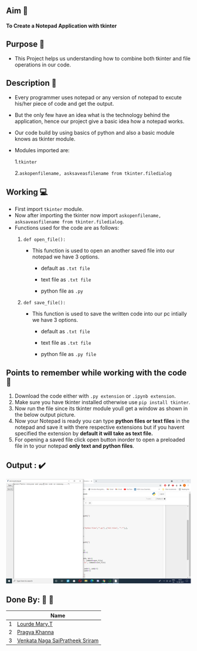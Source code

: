 

## Aim :dart:

#### To Create a Notepad Application with tkinter

## Purpose :thinking:

- This Project helps us understanding how to combine both tkinter and file operations in our code.

## Description :bookmark_tabs:

- Every programmer uses notepad or any version of notepad to excute his/her piece of code and get the output.

- But the only few have an idea what is the technology behind the application, hence our project give a basic idea how a notepad works.

- Our code build by using basics of python and also a basic module knows as tkinter module.


- Modules imported are:
     
     1.`tkinter` 
    
     2.`askopenfilename, asksaveasfilename from tkinter.filedialog`

## Working :computer:

- First import `tkinter` module.
- Now after importing the tkinter now import `askopenfilename, asksaveasfilename from tkinter.filedialog`.
- Functions used for the code are as follows:
    1. `def open_file():`
       
        - This function is used to open an another saved file into our notepad we have 3 options.
         
          - default as `.txt file`
         
          - text file as `.txt file`
         
          - python file as `.py`
    
    2. `def save_file():`
       
         - This function is used to save the written code into our pc intially we have 3 options.
        
           - default as `.txt file`
        
           - text file as `.txt file`
        
           - python file as `.py file`
        

## Points to remember while working with the code :bookmark:

1. Download the code either with `.py extension` or `.ipynb extension`.
2. Make sure you have tkinter installed otherwise use `pip install tkinter`.
3. Now run the file since its tkinter module youll get a window as shown in the below output picture.
4. Now your Notepad is ready you can type **python files or text files** in the notepad and save it with there respective extensions but if you havent specified the extension by **default it will take as text file.**
5. For opening a saved file click open button inorder to open a preloaded file in to your notepad **only text and python files**.

## Output : :heavy_check_mark:

![notepad.jpg](images/notepad.jpg)





## **Done By:** 👧 👦
||Name|
|-|-|
|1|[Lourde Mary.T]()|
|2|[Pragya Khanna]()|
|3|[Venkata Naga SaiPratheek Sriram]()|
